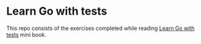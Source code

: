 # Learn Go with tests
This repo consists of the exercises completed while reading [Learn Go with tests](https://quii.gitbook.io/learn-go-with-tests/) mini book.